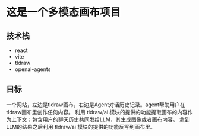 # 这是一个多模态画布项目
## 技术栈
- react
- vite
- tldraw
- openai-agents

## 目标
一个网站，左边是tldraw画布，右边是Agent对话历史记录。agent帮助用户在tldraw画布里创作任何内容。
利用 tldraw/ai 模块的提供的功能提取画布的内容作为上下文；包含用户的聊天历史共同发给LLM，其生成图像或者画布内容。
拿到LLM的结果之后利用 tldraw/ai 模块的提供的功能反写到画布里。